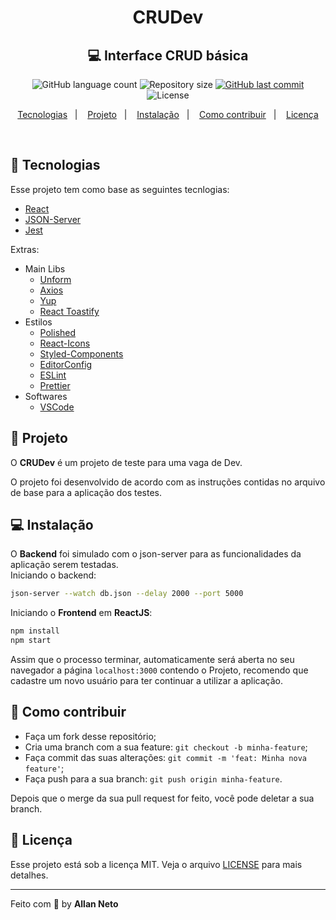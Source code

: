 <h1 align="center">
  CRUDev
</h1>

<h2 align="center">
  💻 Interface CRUD básica
</h2>

<p align="center">
  <img alt="GitHub language count" src="https://img.shields.io/github/languages/count/allanneto/crud-frontend-interface">

  <img alt="Repository size" src="https://img.shields.io/github/repo-size/allanneto/crud-frontend-interface">

  <a href="https://github.com/allanneto/crud-frontend-interface/commits/master">
    <img alt="GitHub last commit" src="https://img.shields.io/github/last-commit/allanneto/crud-frontend-interface">
  </a>

  <img alt="License" src="https://img.shields.io/badge/license-MIT-brightgreen">
</p>

<p align="center">
  <a href="#rocket-tecnologias">Tecnologias</a>&nbsp;&nbsp;&nbsp;|&nbsp;&nbsp;&nbsp;
  <a href="#pushpin-projeto">Projeto</a>&nbsp;&nbsp;&nbsp;|&nbsp;&nbsp;&nbsp;
  <a href="#computer-instalacao">Instalação</a>&nbsp;&nbsp;&nbsp;|&nbsp;&nbsp;&nbsp;
  <a href="#thinking-como-contribuir">Como contribuir</a>&nbsp;&nbsp;&nbsp;|&nbsp;&nbsp;&nbsp;
  <a href="#memo-licença">Licença</a>
</p>

<br>

## :rocket: Tecnologias

Esse projeto tem como base as seguintes tecnlogias:

- [React](https://reactjs.org)
- [JSON-Server](https://github.com/typicode/json-server)
- [Jest](https://jestjs.io/)

Extras:

- Main Libs
  - [Unform](https://unform.dev/)
  - [Axios](https://github.com/axios/axios)
  - [Yup](https://github.com/jquense/yup)
  - [React Toastify](https://github.com/fkhadra/react-toastify)
- Estilos
  - [Polished](https://polished.js.org/)
  - [React-Icons](https://react-icons.github.io/react-icons/)
  - [Styled-Components](https://styled-components.com/)
  - [EditorConfig](https://editorconfig.org/)
  - [ESLint](https://eslint.org/)
  - [Prettier](https://prettier.io/)
- Softwares
  - [VSCode](https://code.visualstudio.com/)

## :pushpin: Projeto

O **CRUDev** é um projeto de teste para uma vaga de Dev.

O projeto foi desenvolvido de acordo com as instruções contidas no arquivo de base para a aplicação dos testes.

## :computer: Instalação

O **Backend** foi simulado com o json-server para as funcionalidades da aplicação serem testadas.
<br>
Iniciando o backend: <br>

```bash
json-server --watch db.json --delay 2000 --port 5000
```

Iniciando o **Frontend** em **ReactJS**:
<br>

```bash
npm install
npm start
```

Assim que o processo terminar, automaticamente será aberta no seu navegador a página `localhost:3000` contendo o Projeto, recomendo que cadastre um novo usuário para ter continuar a utilizar a aplicação.

## :thinking: Como contribuir

- Faça um fork desse repositório;
- Cria uma branch com a sua feature: `git checkout -b minha-feature`;
- Faça commit das suas alterações: `git commit -m 'feat: Minha nova feature'`;
- Faça push para a sua branch: `git push origin minha-feature`.

Depois que o merge da sua pull request for feito, você pode deletar a sua branch.

## :memo: Licença

Esse projeto está sob a licença MIT. Veja o arquivo [LICENSE](LICENSE.md) para mais detalhes.

---

Feito com 💜 by **Allan Neto**
